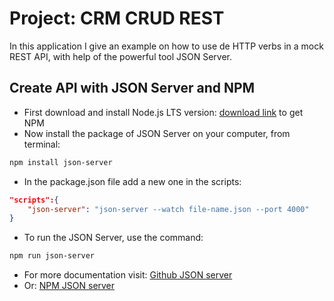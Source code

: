 # Project: CRM CRUD REST 

In this application I give an example on how to use de HTTP verbs in a mock REST API, with help of the powerful tool JSON Server.

## Create API with JSON Server and NPM
* First download and install Node.js LTS version: [download link](https://nodejs.org/en/) to get NPM
* Now install the package of JSON Server on your computer, from terminal:
```bash
npm install json-server
```
* In the package.json file add a new one in the scripts:
```json
"scripts":{
    "json-server": "json-server --watch file-name.json --port 4000"
}
```
* To run the JSON Server, use the command:
```bash
npm run json-server
```
* For more documentation visit: [Github JSON server](https://github.com/typicode/json-server)
* Or: [NPM JSON server](https://www.npmjs.com/package/json-server)
